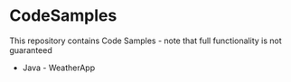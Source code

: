 # CodeSamples

This repository contains Code Samples - note that full functionality is not guaranteed

- Java - WeatherApp
